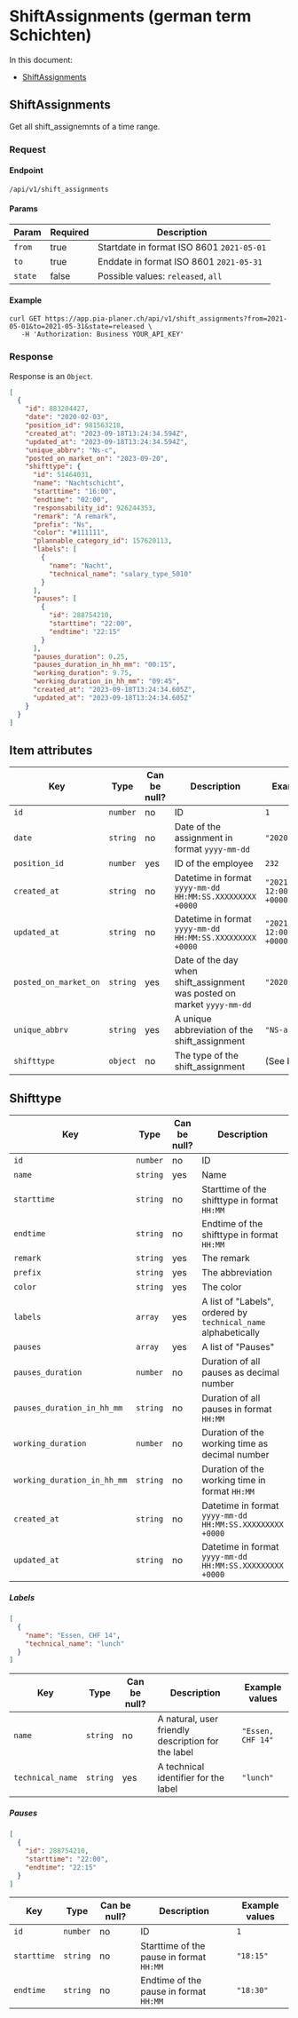 # ShiftAssignments (german term Schichten)

In this document:

- [ShiftAssignments](#2-shift_assignments)

## ShiftAssignments

Get all shift_assignemnts of a time range.

### Request

#### Endpoint

```
/api/v1/shift_assignments
```

#### Params

| Param   | Required | Description                               |
| ------- | -------- | ----------------------------------------- |
| `from`  | true     | Startdate in format ISO 8601 `2021-05-01` |
| `to`    | true     | Enddate in format ISO 8601 `2021-05-31`   |
| `state` | false    | Possible values: `released`, `all`        |

#### Example

```
curl GET https://app.pia-planer.ch/api/v1/shift_assignments?from=2021-05-01&to=2021-05-31&state=released \
   -H 'Authorization: Business YOUR_API_KEY'
```

### Response

Response is an `Object`.

```json
[
  {
    "id": 883204427,
    "date": "2020-02-03",
    "position_id": 981563218,
    "created_at": "2023-09-18T13:24:34.594Z",
    "updated_at": "2023-09-18T13:24:34.594Z",
    "unique_abbrv": "Ns-c",
    "posted_on_market_on": "2023-09-20",
    "shifttype": {
      "id": 51464031,
      "name": "Nachtschicht",
      "starttime": "16:00",
      "endtime": "02:00",
      "responsability_id": 926244353,
      "remark": "A remark",
      "prefix": "Ns",
      "color": "#111111",
      "plannable_category_id": 157620113,
      "labels": [
        {
          "name": "Nacht",
          "technical_name": "salary_type_5010"
        }
      ],
      "pauses": [
        {
          "id": 288754210,
          "starttime": "22:00",
          "endtime": "22:15"
        }
      ],
      "pauses_duration": 0.25,
      "pauses_duration_in_hh_mm": "00:15",
      "working_duration": 9.75,
      "working_duration_in_hh_mm": "09:45",
      "created_at": "2023-09-18T13:24:34.605Z",
      "updated_at": "2023-09-18T13:24:34.605Z"
    }
  }
]
```

## Item attributes

| Key                   | Type     | Can be null? | Description                                                             | Example values                          |
| --------------------- | -------- | ------------ | ----------------------------------------------------------------------- | --------------------------------------- |
| `id`                  | `number` | no           | ID                                                                      | `1`                                     |
| `date`                | `string` | no           | Date of the assignment in format `yyyy-mm-dd`                           | `"2020-06-06"`                          |
| `position_id`         | `number` | yes          | ID of the employee                                                      | `232`                                   |
| `created_at`          | `string` | no           | Datetime in format `yyyy-mm-dd HH:MM:SS.XXXXXXXXX +0000`                | `"2021-04-19 12:00:00.000000000 +0000"` |
| `updated_at`          | `string` | no           | Datetime in format `yyyy-mm-dd HH:MM:SS.XXXXXXXXX +0000`                | `"2021-04-19 12:00:00.000000000 +0000"` |
| `posted_on_market_on` | `string` | yes          | Date of the day when shift_assignment was posted on market `yyyy-mm-dd` | `"2020-06-22"`                          |
| `unique_abbrv`        | `string` | yes          | A unique abbreviation of the shift_assignment                           | `"NS-a"`                                |
| `shifttype`           | `object` | no           | The type of the shift_assignment                                        | (See below)                             |

## Shifttype

| Key                         | Type     | Can be null? | Description                                                    | Example values                          |
| --------------------------- | -------- | ------------ | -------------------------------------------------------------- | --------------------------------------- |
| `id`                        | `number` | no           | ID                                                             | `1`                                     |
| `name`                      | `string` | yes          | Name                                                           | `"Nachtschicht"`                        |
| `starttime`                 | `string` | no           | Starttime of the shifttype in format `HH:MM`                   | `"17:15"`                               |
| `endtime`                   | `string` | no           | Endtime of the shifttype in format `HH:MM`                     | `"01:00"`                               |
| `remark`                    | `string` | yes          | The remark                                                     | `"Mit abrechnen"`                       |
| `prefix`                    | `string` | yes          | The abbreviation                                               | `"NS"`                                  |
| `color`                     | `string` | yes          | The color                                                      | `"#105020"`                             |
| `labels`                    | `array`  | yes          | A list of "Labels", ordered by `technical_name` alphabetically | (See below)                             |
| `pauses`                    | `array`  | yes          | A list of "Pauses"                                             | (See below)                             |
| `pauses_duration`           | `number` | no           | Duration of all pauses as decimal number                       | `0.25`                                  |
| `pauses_duration_in_hh_mm`  | `string` | no           | Duration of all pauses in format `HH:MM`                       | `"00:15"`                               |
| `working_duration`          | `number` | no           | Duration of the working time as decimal number                 | `8.5`                                   |
| `working_duration_in_hh_mm` | `string` | no           | Duration of the working time in format `HH:MM`                 | `"08:30"`                               |
| `created_at`                | `string` | no           | Datetime in format `yyyy-mm-dd HH:MM:SS.XXXXXXXXX +0000`       | `"2021-04-19 12:00:00.000000000 +0000"` |
| `updated_at`                | `string` | no           | Datetime in format `yyyy-mm-dd HH:MM:SS.XXXXXXXXX +0000`       | `"2021-04-19 12:00:00.000000000 +0000"` |

##### Labels

```json
[
  {
    "name": "Essen, CHF 14",
    "technical_name": "lunch"
  }
]
```

| Key              | Type     | Can be null? | Description                                        | Example values    |
| ---------------- | -------- | ------------ | -------------------------------------------------- | ----------------- |
| `name`           | `string` | no           | A natural, user friendly description for the label | `"Essen, CHF 14"` |
| `technical_name` | `string` | yes          | A technical identifier for the label               | `"lunch"`         |

##### Pauses

```json
[
  {
    "id": 288754210,
    "starttime": "22:00",
    "endtime": "22:15"
  }
]
```

| Key         | Type     | Can be null? | Description                              | Example values |
| ----------- | -------- | ------------ | ---------------------------------------- | -------------- |
| `id`        | `number` | no           | ID                                       | `1`            |
| `starttime` | `string` | no           | Starttime of the pause in format `HH:MM` | `"18:15"`      |
| `endtime`   | `string` | no           | Endtime of the pause in format `HH:MM`   | `"18:30"`      |

